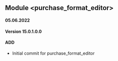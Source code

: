## Module <purchase_format_editor>

#### 05.06.2022
#### Version 15.0.1.0.0
#### ADD
- Initial commit for purchase_format_editor